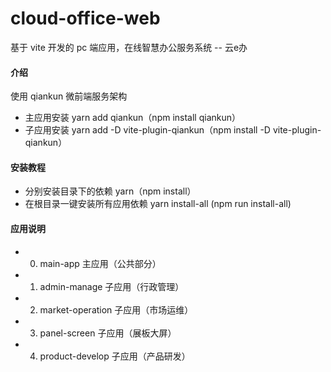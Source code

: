 # cloud-office-web

基于 vite 开发的 pc 端应用，在线智慧办公服务系统 -- 云e办

#### 介绍

使用 qiankun 微前端服务架构
- 主应用安装 yarn add qiankun（npm install qiankun）
- 子应用安装 yarn add -D vite-plugin-qiankun（npm install -D vite-plugin-qiankun）

#### 安装教程

- 分别安装目录下的依赖 yarn（npm install）
- 在根目录一键安装所有应用依赖 yarn install-all (npm run install-all)

#### 应用说明

- 0.  main-app 主应用（公共部分）
- 1.  admin-manage 子应用（行政管理）
- 2.  market-operation 子应用（市场运维）
- 3.  panel-screen 子应用（展板大屏）
- 4.  product-develop 子应用（产品研发）
